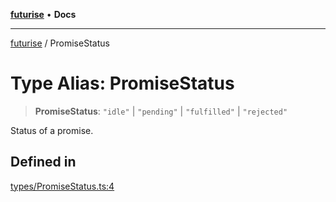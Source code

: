 [**futurise**](../README.md) • **Docs**

***

[futurise](../README.md) / PromiseStatus

# Type Alias: PromiseStatus

> **PromiseStatus**: `"idle"` \| `"pending"` \| `"fulfilled"` \| `"rejected"`

Status of a promise.

## Defined in

[types/PromiseStatus.ts:4](https://github.com/nevoland/futurise/blob/24b077828c292e75ff85280bb7b5d97993669b07/lib/types/PromiseStatus.ts#L4)
